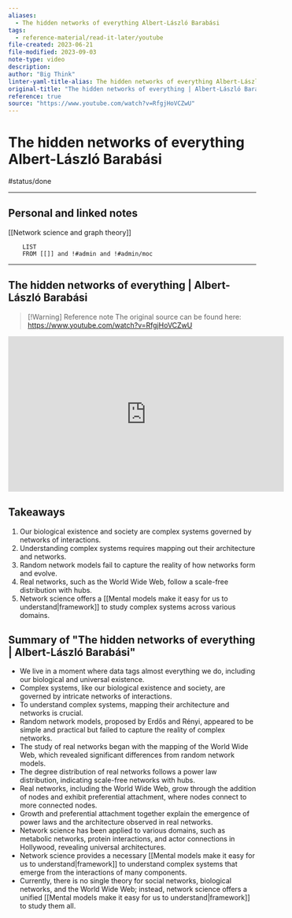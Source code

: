 ```yaml
---
aliases:
  - The hidden networks of everything Albert-László Barabási
tags:
  - reference-material/read-it-later/youtube
file-created: 2023-06-21
file-modified: 2023-09-03
note-type: video
description: 
author: "Big Think"
linter-yaml-title-alias: The hidden networks of everything Albert-László Barabási
original-title: "The hidden networks of everything | Albert-László Barabási"
reference: true
source: "https://www.youtube.com/watch?v=RfgjHoVCZwU"
---
```


# The hidden networks of everything Albert-László Barabási

#status/done

---

## Personal and linked notes

[[Network science and graph theory]]

```dataview
	LIST
	FROM [[]] and !#admin and !#admin/moc
```
---

## The hidden networks of everything | Albert-László Barabási

> [!Warning] Reference note
> The original source can be found here: https://www.youtube.com/watch?v=RfgjHoVCZwU

<iframe width="560" height="315" src="https://www.youtube.com/embed/" title="YouTube video player" frameborder="0" allow="accelerometer; autoplay; clipboard-write; encrypted-media; gyroscope; picture-in-picture" allowfullscreen></iframe>

## Takeaways

1. Our biological existence and society are complex systems governed by networks of interactions.
2. Understanding complex systems requires mapping out their architecture and networks.
3. Random network models fail to capture the reality of how networks form and evolve.
4. Real networks, such as the World Wide Web, follow a scale-free distribution with hubs.
5. Network science offers a [[Mental models make it easy for us to understand|framework]] to study complex systems across various domains.

## Summary of "The hidden networks of everything | Albert-László Barabási"

- We live in a moment where data tags almost everything we do, including our biological and universal existence.
- Complex systems, like our biological existence and society, are governed by intricate networks of interactions.
- To understand complex systems, mapping their architecture and networks is crucial.
- Random network models, proposed by Erdős and Rényi, appeared to be simple and practical but failed to capture the reality of complex networks.
- The study of real networks began with the mapping of the World Wide Web, which revealed significant differences from random network models.
- The degree distribution of real networks follows a power law distribution, indicating scale-free networks with hubs.
- Real networks, including the World Wide Web, grow through the addition of nodes and exhibit preferential attachment, where nodes connect to more connected nodes.
- Growth and preferential attachment together explain the emergence of power laws and the architecture observed in real networks.
- Network science has been applied to various domains, such as metabolic networks, protein interactions, and actor connections in Hollywood, revealing universal architectures.
- Network science provides a necessary [[Mental models make it easy for us to understand|framework]] to understand complex systems that emerge from the interactions of many components.
- Currently, there is no single theory for social networks, biological networks, and the World Wide Web; instead, network science offers a unified [[Mental models make it easy for us to understand|framework]] to study them all.
